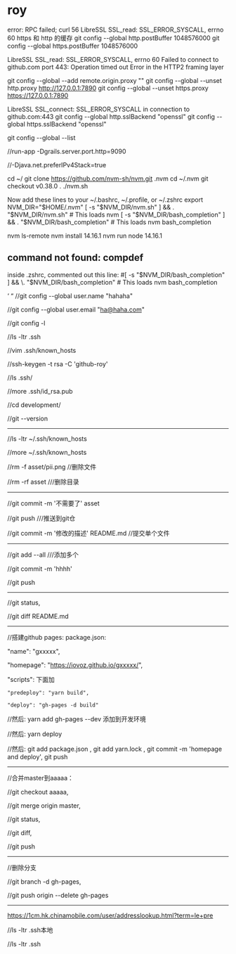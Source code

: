 # roy



error: RPC failed; curl 56 LibreSSL SSL_read: SSL_ERROR_SYSCALL, errno 60
https 和 http 的缓存
git config --global http.postBuffer 1048576000
git config --global https.postBuffer 1048576000

LibreSSL SSL_read: SSL_ERROR_SYSCALL, errno 60
Failed to connect to github.com port 443: Operation timed out
Error in the HTTP2 framing layer 

git config --global --add remote.origin.proxy ""
git config --global --unset http.proxy  http://127.0.0.1:7890
git config --global --unset https.proxy  https://127.0.0.1:7890

LibreSSL SSL_connect: SSL_ERROR_SYSCALL in connection to github.com:443 
git config --global http.sslBackend "openssl"
git config --global https.sslBackend "openssl"


git config --global --list    
  

//run-app -Dgrails.server.port.http=9090

//-Djava.net.preferIPv4Stack=true



cd ~/ 
git clone https://github.com/nvm-sh/nvm.git .nvm
cd ~/.nvm
git checkout v0.38.0
. ./nvm.sh


Now add these lines to your ~/.bashrc, ~/.profile, or ~/.zshrc 
export NVM_DIR="$HOME/.nvm"
[ -s "$NVM_DIR/nvm.sh" ] && \. "$NVM_DIR/nvm.sh"  # This loads nvm
[ -s "$NVM_DIR/bash_completion" ] && \. "$NVM_DIR/bash_completion"  # This loads nvm bash_completion


nvm ls-remote
nvm install 14.16.1
nvm run node 14.16.1


## command not found: compdef

inside .zshrc, commented out this line: 
#[ -s "$NVM_DIR/bash_completion" ] && \. "$NVM_DIR/bash_completion"  # This loads nvm bash_completion


‘
“
//git config --global user.name "hahaha"

//git config --global user.email "ha@haha.com"

//git config -l

//ls -ltr .ssh

//vim .ssh/known_hosts 

//ssh-keygen -t rsa -C 'github-roy'

//ls .ssh/

//more .ssh/id_rsa.pub 

//cd development/

//git --version

------------------------------

//ls -ltr ~/.ssh/known_hosts

//more ~/.ssh/known_hosts

//rm -f asset/pii.png //删除文件

//rm -rf asset    ///删除目录

------------------------------

//git commit -m '不需要了' asset 

//git push    ///推送到git仓

//git commit -m '修改的描述' README.md     //提交单个文件

------------------------------

//git add --all     ///添加多个

//git commit -m 'hhhh'

//git push 

------------------------------

//git status, 

//git diff README.md

------------------------------

//搭建github pages: 
package.json:

"name": "gxxxxx",

"homepage": "https://iovoz.github.io/gxxxxx/",

"scripts": 下面加
    
    "predeploy": "yarn build",
    
    "deploy": "gh-pages -d build"
    
//然后: yarn add gh-pages --dev 添加到开发环境

//然后: yarn deploy

//然后: git add package.json , git add yarn.lock , git commit -m 'homepage and deploy', git push

------------------------------
//合并master到aaaaa：

//git checkout aaaaa, 

//git merge origin master, 

//git status, 

//git diff, 

//git push

------------------------------
//删除分支

//git branch -d gh-pages,

//git push origin --delete gh-pages

------------------------------

https://1cm.hk.chinamobile.com/user/addresslookup.html?term=le+pre

//ls -ltr .ssh本地

//ls -ltr .ssh
